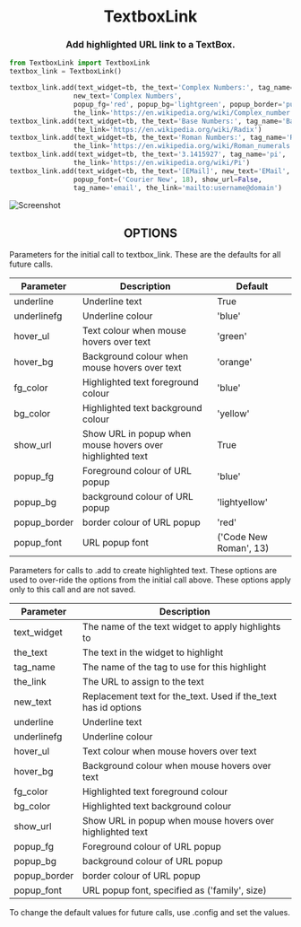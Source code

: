 <h1 align="center">TextboxLink</h1>

<h3 align="center">Add highlighted URL link to a TextBox.</h3>

```python
from TextboxLink import TextboxLink
textbox_link = TextboxLink()

textbox_link.add(text_widget=tb, the_text='Complex Numbers:', tag_name='Complex',
                new_text='Complex Numbers',
                popup_fg='red', popup_bg='lightgreen', popup_border='purple',
                the_link='https://en.wikipedia.org/wiki/Complex_number')
textbox_link.add(text_widget=tb, the_text='Base Numbers:', tag_name='Base',
                the_link='https://en.wikipedia.org/wiki/Radix')
textbox_link.add(text_widget=tb, the_text='Roman Numbers:', tag_name='Roman',
                the_link='https://en.wikipedia.org/wiki/Roman_numerals')
textbox_link.add(text_widget=tb, the_text='3.1415927', tag_name='pi',
                the_link='https://en.wikipedia.org/wiki/Pi')
textbox_link.add(text_widget=tb, the_text='[EMail]', new_text='EMail',
                popup_font=('Courier New', 18), show_url=False,
                tag_name='email', the_link='mailto:username@domain')
```
![Screenshot](https://github.com/Crystalline-Entity/TextboxLink/blob/main/textboxlink_messagebox.png)
<br>
<h2 align='center'> OPTIONS </h2>
<div align='left'>

Parameters for the initial call to textbox_link. These are the defaults for all future calls.

  | **Parameter** | **Description** | **Default** |
  | --- | --- | --- |
  | underline | Underline text | True |
  | underlinefg | Underline colour | 'blue' |
  | hover_ul | Text colour when mouse hovers over text | 'green' |
  | hover_bg | Background colour when mouse hovers over text | 'orange' |
  | fg_color | Highlighted text foreground colour | 'blue' |
  | bg_color | Highlighted text background colour | 'yellow' |
  | show_url | Show URL in popup when mouse hovers over highlighted text | True |
  | popup_fg | Foreground colour of URL popup | 'blue' |
  | popup_bg | background colour of URL popup | 'lightyellow' |
  | popup_border | border colour of URL popup |  'red' |
  | popup_font | URL popup font | ('Code New Roman', 13) |

Parameters for calls to .add to create highlighted text.
These options are used to over-ride the options from the initial call above. These options apply only to this
call and are not saved.

  | **Parameter** | **Description** |
  | --- | --- |
  | text_widget |  The name of the text widget to apply highlights to |
  | the_text | The text in the widget to highlight |
  | tag_name | The name of the tag to use for this highlight|
  | the_link | The URL to assign to the text |
  | new_text | Replacement text for the_text. Used if the_text has id options |
  | underline | Underline text |
  | underlinefg | Underline colour |
  | hover_ul | Text colour when mouse hovers over text |
  | hover_bg | Background colour when mouse hovers over text |
  | fg_color | Highlighted text foreground colour |
  | bg_color | Highlighted text background colour |
  | show_url | Show URL in popup when mouse hovers over highlighted text |
  | popup_fg | Foreground colour of URL popup |
  | popup_bg | background colour of URL popup |
  | popup_border | border colour of URL popup |
  | popup_font | URL popup font, specified as ('family', size) |

To change the default values for future calls, use .config and set the values.
